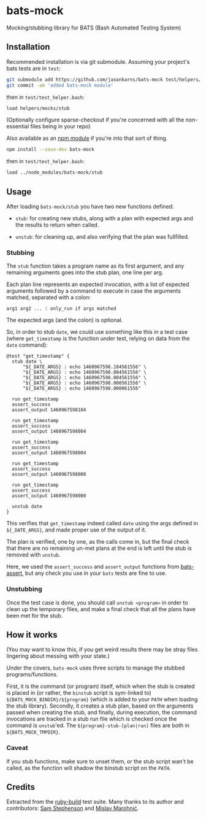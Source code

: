 # bats-mock
Mocking/stubbing library for BATS (Bash Automated Testing System)


## Installation

Recommended installation is via git submodule. Assuming your project's bats
tests are in `test`:

``` sh
git submodule add https://github.com/jasonkarns/bats-mock test/helpers/mocks
git commit -am 'added bats-mock module'
```

then in `test/test_helper.bash`:

``` bash
load helpers/mocks/stub
```

(Optionally configure sparse-checkout if you're concerned with all the non-essential files being in your repo)

Also available as an [npm module](https://www.npmjs.com/package/bats-mock) if you're into that sort of thing.

``` sh
npm install --save-dev bats-mock
```

then in `test/test_helper.bash`:

``` bash
load ../node_modules/bats-mock/stub
```

## Usage

After loading `bats-mock/stub` you have two new functions defined:

- `stub`: for creating new stubs, along with a plan with expected args and the results to return when called.

- `unstub`: for cleaning up, and also verifying that the plan was fullfilled.


### Stubbing

The `stub` function takes a program name as its first argument, and any remaining arguments goes into the stub plan, one line per arg.

Each plan line represents an expected invocation, with a list of expected arguments followed by a command to execute in case the arguments matched, separated with a colon:

    arg1 arg2 ... : only_run if args matched

The expected args (and the colon) is optional.

So, in order to stub `date`, we could use something like this in a test case (where `get_timestamp` is the function under test, relying on data from the `date` command):

    @test "get_timestamp" {
      stub date \
          "${_DATE_ARGS} : echo 1460967598.184561556" \
          "${_DATE_ARGS} : echo 1460967598.084561556" \
          "${_DATE_ARGS} : echo 1460967598.004561556" \
          "${_DATE_ARGS} : echo 1460967598.000561556" \
          "${_DATE_ARGS} : echo 1460967598.000061556"

      run get_timestamp
      assert_success
      assert_output 1460967598184

      run get_timestamp
      assert_success
      assert_output 1460967598084

      run get_timestamp
      assert_success
      assert_output 1460967598004

      run get_timestamp
      assert_success
      assert_output 1460967598000

      run get_timestamp
      assert_success
      assert_output 1460967598000

      unstub date
    }


This verifies that `get_timestamp` indeed called `date` using the args defined in `${_DATE_ARGS}`, and made proper use of the output of it.

The plan is verified, one by one, as the calls come in, but the final check that there are no remaining un-met plans at the end is left until the stub is removed with `unstub`.

Here, we used the `assert_success` and `assert_output` functions from [bats-assert][], but any check you use in your `bats` tests are fine to use.


### Unstubbing

Once the test case is done, you should call `unstub <program>` in order to clean up the temporary files, and make a final check that all the plans have been met for the stub.


## How it works

(You may want to know this, if you get weird results there may be stray files lingering about messing with your state.)

Under the covers, `bats-mock` uses three scripts to manage the stubbed programs/functions.

First, it is the command (or program) itself, which when the stub is created is placed in (or rather, the `binstub` script is sym-linked to) `${BATS_MOCK_BINDIR}/${program}` (which is added to your `PATH` when loading the stub library). Secondly, it creates a stub plan, based on the arguments passed when creating the stub, and finally, during execution, the command invocations are tracked in a stub run file which is checked once the command is `unstub`'ed. The `${program}-stub-[plan|run]` files are both in `${BATS_MOCK_TMPDIR}`.


### Caveat

If you stub functions, make sure to unset them, or the stub script wan't be called, as the function will shadow the binstub script on the `PATH`.


## Credits

Extracted from the [ruby-build][] test suite. Many thanks to its author and contributors: [Sam Stephenson][sstephenson] and [Mislav Marohnić][mislav].

[ruby-build]: https://github.com/sstephenson/ruby-build
[sstephenson]: https://github.com/sstephenson
[mislav]: https://github.com/mislav
[bats-assert]: https://github.com/ztombol/bats-assert
